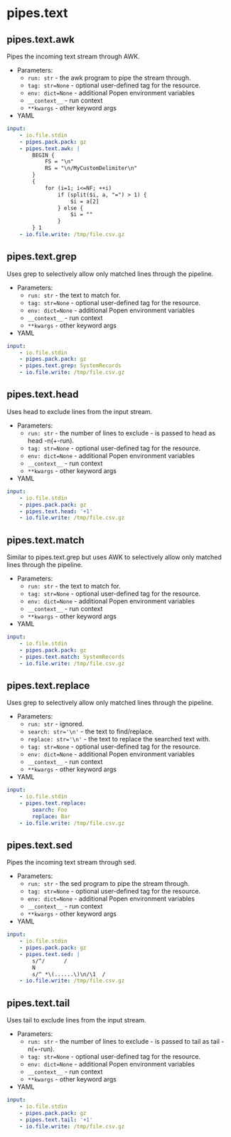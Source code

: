 # pipes.text

## pipes.text.awk

Pipes the incoming text stream through AWK.

* Parameters:
    * `run: str` - the awk program to pipe the stream through.
    * `tag: str=None` - optional user-defined tag for the resource.
    * `env: dict=None` - additional Popen environment variables
    * `__context__` - run context
    * `**kwargs` - other keyword args
* YAML

```yaml
input:
    - io.file.stdin
    - pipes.pack.pack: gz
    - pipes.text.awk: |
        BEGIN {
            FS = "\n"
            RS = "\n/MyCustomDelimiter\n"
        }
        {
            for (i=1; i<=NF; ++i)
                if (split($i, a, "=") > 1) {
                    $i = a[2]
                } else {
                    $i = ""
                }
        } 1
    - io.file.write: /tmp/file.csv.gz
```

## pipes.text.grep

Uses grep to selectively allow only matched lines through the pipeline.

* Parameters:
    * `run: str` - the text to match for.
    * `tag: str=None` - optional user-defined tag for the resource.
    * `env: dict=None` - additional Popen environment variables
    * `__context__` - run context
    * `**kwargs` - other keyword args
* YAML

```yaml
input:
    - io.file.stdin
    - pipes.pack.pack: gz
    - pipes.text.grep: SystemRecords
    - io.file.write: /tmp/file.csv.gz
```

## pipes.text.head

Uses head to exclude lines from the input stream.

* Parameters:
    * `run: str` - the number of lines to exclude - is passed to head as head 
    -n(+-run).
    * `tag: str=None` - optional user-defined tag for the resource.
    * `env: dict=None` - additional Popen environment variables
    * `__context__` - run context
    * `**kwargs` - other keyword args
* YAML

```yaml
input:
    - io.file.stdin
    - pipes.pack.pack: gz
    - pipes.text.head: '+1'
    - io.file.write: /tmp/file.csv.gz
```

## pipes.text.match

Similar to pipes.text.grep but uses AWK to selectively allow only matched lines 
through the pipeline.

* Parameters:
    * `run: str` - the text to match for.
    * `tag: str=None` - optional user-defined tag for the resource.
    * `env: dict=None` - additional Popen environment variables
    * `__context__` - run context
    * `**kwargs` - other keyword args
* YAML

```yaml
input:
    - io.file.stdin
    - pipes.pack.pack: gz
    - pipes.text.match: SystemRecords
    - io.file.write: /tmp/file.csv.gz
```

## pipes.text.replace

Uses grep to selectively allow only matched lines through the pipeline.

* Parameters:
    * `run: str` - ignored.
    * `search: str='\n'` - the text to find/replace.
    * `replace: str='\n'` - the text to replace the searched text with.
    * `tag: str=None` - optional user-defined tag for the resource.
    * `env: dict=None` - additional Popen environment variables
    * `__context__` - run context
    * `**kwargs` - other keyword args
* YAML

```yaml
input:
    - io.file.stdin
    - pipes.text.replace:
        search: Foo 
        replace: Bar
    - io.file.write: /tmp/file.csv.gz
```

## pipes.text.sed

Pipes the incoming text stream through sed.

* Parameters:
    * `run: str` - the sed program to pipe the stream through.
    * `tag: str=None` - optional user-defined tag for the resource.
    * `env: dict=None` - additional Popen environment variables
    * `__context__` - run context
    * `**kwargs` - other keyword args
* YAML

```yaml
input:
    - io.file.stdin
    - pipes.pack.pack: gz
    - pipes.text.sed: |
        s/^/      /
        N
        s/^ *\(......\)\n/\1  /
    - io.file.write: /tmp/file.csv.gz
```

## pipes.text.tail

Uses tail to exclude lines from the input stream.

* Parameters:
    * `run: str` - the number of lines to exclude - is passed to tail as tail 
    -n(+-run).
    * `tag: str=None` - optional user-defined tag for the resource.
    * `env: dict=None` - additional Popen environment variables
    * `__context__` - run context
    * `**kwargs` - other keyword args
* YAML

```yaml
input:
    - io.file.stdin
    - pipes.pack.pack: gz
    - pipes.text.tail: '+1'
    - io.file.write: /tmp/file.csv.gz
```